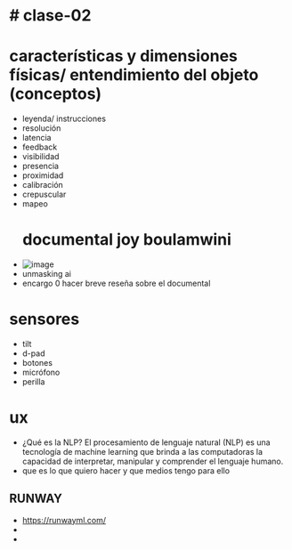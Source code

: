 # # clase-02
# características y dimensiones físicas/ entendimiento del objeto (conceptos)
- leyenda/ instrucciones
- resolución
- latencia
- feedback
- visibilidad
- presencia
- proximidad
- calibración
- crepuscular
- mapeo
  # documental joy boulamwini
- ![image](https://github.com/user-attachments/assets/00fa93de-9fda-49f7-a5c5-c58a5a9918ab)
- unmasking ai
- encargo 0 hacer breve reseña sobre el documental
# sensores
- tilt
- d-pad
- botones
- micrófono
- perilla
# ux
- ¿Qué es la NLP? El procesamiento de lenguaje natural (NLP) es una tecnología de machine learning que brinda a las computadoras la capacidad de interpretar, manipular y comprender el lenguaje humano.
- que es lo que quiero hacer y que medios tengo para ello
## RUNWAY
- https://runwayml.com/
- 
- 
